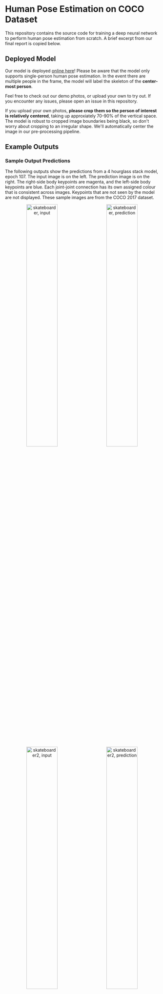 # Human Pose Estimation on COCO Dataset

This repository contains the source code for training a deep neural network to perform human pose estimation from scratch. A brief excerpt from our final report is copied below.

## Deployed Model

Our model is deployed [online here](https://share.streamlit.io/robertklee/coco-human-pose/main/human_pose_app.py)! Please be aware that the model only supports single-person human pose estimation. In the event there are multiple people in the frame, the model will label the skeleton of the **center-most person**.

Feel free to check out our demo photos, or upload your own to try out. If you encounter any issues, please open an issue in this repository.

If you upload your own photos, **please crop them so the person of interest is relatively centered**, taking up approxiately 70-90% of the vertical space. The model is robust to cropped image boundaries being black, so don't worry about cropping to an irregular shape. We'll automatically center the image in our pre-processing pipeline.

## Example Outputs

### Sample Output Predictions

The following outputs show the predictions from a 4 hourglass stack model, epoch 107. The input image is on the left. The prediction image is on the right. The right-side body keypoints are magenta, and the left-side body keypoints are blue. Each joint-joint connection has its own assigned colour that is consistent across images. Keypoints that are not seen by the model are not displayed. These sample images are from the COCO 2017 dataset.


<p align="center">
  <img src="figures/skateboarder-orig.jpg" alt="skateboarder, input" style="width: 45%"/>
  &nbsp; &nbsp; &nbsp; &nbsp;
  <img src="figures/skateboarder-pred.jpg" alt="skateboarder, prediction" style="width: 45%"/>
</p>


<p align="center">
  <img src="figures/skateboarder2-orig.jpg" alt="skateboarder2, input" style="width: 45%"/>
  &nbsp; &nbsp; &nbsp; &nbsp;
  <img src="figures/skateboarder2-pred.jpg" alt="skateboarder2, prediction" style="width: 45%"/>
</p>


<p align="center">
  <img src="figures/paddleboarder-orig.jpg" alt="paddleboarder, input" style="width: 45%"/>
  &nbsp; &nbsp; &nbsp; &nbsp;
  <img src="figures/paddleboarder-pred.jpg" alt="paddleboarder, prediction" style="width: 45%"/>
</p>


<p align="center">
  <img src="figures/baseball-orig.jpg" alt="baseball, input" style="width: 45%"/>
  &nbsp; &nbsp; &nbsp; &nbsp;
  <img src="figures/baseball-pred.jpg" alt="baseball, prediction" style="width: 45%"/>
</p>

### Sample Heatmaps

The model's unprocessed output is a series of heatmaps, one for each joint. Since intermediate supervision was used, we also visualize the heatmaps in the inner layers. To read the heatmap, each column represents one of the 17 joints. Each row represents a layer. The first layer is the first row, and the last layer is the second-last row. The final prediction for a particular joint is overlayed on the input image and displayed on the last row.

Notice that the model refines its predictions as we proceed deeper into the layers. For example, the first row predictions often identify both ankles, wrists, or other joints that are difficult to immediately discern left and right. Each image below that shows the model deciding which joint corresponds to the person's left/right.

The columns, if numbered in increasing order from left to right (0, 1, 2, ..., 16), correspond to the joints in this labelled figure.

![column order, labelled](figures/skeleton_442619_flip_107_labelled.png)

**4-layer hourglass, epoch 107**

![4-layer hourglass heatmaps](figures/hg4_heatmaps_560228_107.png)

**8-layer hourglass, epoch 70**

![8-layer hourglass heatmaps](figures/hg8_heatmaps_560228_70.png)

To better see the model performing refinements, we retrieve a heatmap output from the **early stages** of training, epoch 15 of 107. Notice the ankles and knees (rightmost 4 columns). In the first layer, both are identified. As we proceed deeper into the model, it uses context and other cues to determine which side is the person's left and right.

![4-layer, epoch 15](figures/heatmaps_442619_15.png)

## Getting Started

- init submodules

```bash
git submodule update --init --recursive
```

- install requirements

```bash
pip3 install -r requirements.txt
```

- install dataset (requires just under 30 GB after unzipping, but will require at least 45 GB free disk space to unzip a ~18 GB training set)

```bash
bash ./scripts/coco_dl.sh
```

## Troubleshooting

- If you encounter any pip issues installing `pycocotools`, manually install directly a version that's been updated for Python 3. See [this Stack Overflow pycocotools question](https://stackoverflow.com/questions/49311195/how-to-install-coco-pythonapi-in-python3)

```bash
pip3 install git+https://github.com/philferriere/cocoapi.git#subdirectory=PythonAPI
```

- If you encounter issues running the evaluation code (specifically for OKS), you may need an earlier version of `numpy`:

```bash
pip3 install numpy==1.17.0
```

## Abstract

Human pose estimation (HPE) is the task of identifying body keypoints on an input image to construct a body model. The motivation for this topic was driven by the exciting applications of HPE: pedestrian behaviour detection, sign language translation, animation and film, security systems, sports science, and many others. HPE shares many challenges with typical computer vision problems, such as intra-class variations, lighting, perspective, and object occlusions. It also faces challenges unique to HPE such as strong articulations, small and barely visible joints, and self-occlusions from overlapping joints. This report discusses a stacked hourglass network architecture that was developed and trained from scratch to achieve performance comparable with models on the COCO leaderboard from late 2016. This work uses the existing COCO 2017 Keypoint Detection dataset. The final model performs very well on most images, especially those containing well-separated people with the subject centered in frame. It struggles with images containing highly overlapped people or heavily occluded or articulated keypoints.

## Introduction

Our group created a stacked hourglass network that was trained on the Common Objects in Context (COCO) dataset. Our network predicts a maximum of 17 keypoints spanning the full human body on a 2D image. A number of challenges make HPE a difficult problem domain; these challenges include variability in human appearance and physique, environment lighting and weather, occlusions from other objects, self-occlusions from overlapping joints, complexity of movements of the human skeleton, and the inherent loss of information with a 2D image input. This largely unsolved problem enabled us to explore many novel and creative approaches, enriching our learning experience. We are excited to report the results we yielded.

## Method

The following sections were summarized from the final report. This report is not fully complete, and will be available later. Please feel free to reach out to view it sooner.

### Problem Formulation

HPE systems can be categorized into 2D vs 3D and single-person vs multi-person. To improve the feasibility of our project, we have focused on single-frame single-person monocular RGB images. Current state-of-the-art techniques for 2D single-person HPE can be categorized into two categories: regression on absolute joint position, or detection on joint locations with heat maps. Since a direct mapping from the input space to joint coordinates is a highly non-linear problem, heat-map-based approaches have proven to be more robust by including small-region information. Thus, we have chosen the heat map approach.

There are three different types of models used with full body HPE: kinematic, contour, and volumetric, as shown in Fig. \ref{fig:body_model} \cite{Chen_2020}. A kinematic model resembles a stick-figure skeleton. The contour model consists of 2D squares and rectangles that represent the body, and the volumetric model represents the body with 3D cylinders. The kinematic model is the simplest model to perform loss metric computations, and thus is preferred by our group as a scope-limiting decision to simplify the problem space. Our goal is to predict a kinematic model for the individual in each picture.

We chose to use the COCO Keypoint dataset \cite{coco_data}. This dataset consists of 330 K images, of which 200 K are labelled. There are pre-sorted subsets of this dataset specific for HPE competitions: COCO16 and COCO17. These contain 147 K images labelled with bounding boxes, joint locations, and human body segmentation masks. We originally considered using DensePose, which is a highly detailed manually annotated subset of the COCO dataset, but found it does not offer joint coordinate labels. Another popular dataset is the MPII dataset, which consists of 41 K labelled images split into 29 K train and 12 K test. We originally planned to use this for validating our model’s performance.

### Dataset

There are 66,808 images in the COCO dataset containing a total of 273,469 annotations. As shown in Fig. \ref{fig:coco_metrics} a), most of the annotations in the COCO dataset do not have all 17 keypoints of the body labelled. The model should not expect a perfect human image with all keypoints visible in frame. The model should instead output a dynamic number of keypoints based on what it can find. But what is the purpose of an annotation with 0 to 4 labelled keypoints? Fig. \ref{fig:zero_kp_images} shows examples of these annotations with few labelled keypoints. Clearly the bounding boxes of these annotations denote people, but because there are not many keypoints, these examples may confuse the model. If the model should be shown examples with 0 keypoints, then images that do not contain people would be more helpful. 5 keypoints was chosen intuitively as the minimum number of keypoints for a usable example; any less and the image rarely contains enough information to clearly make out a person. Therefore, despite the fact that 0-4 keypoint annotations make up 48.86\% of the total COCO dataset annotations, these annotations were filtered out during training.

Even though our goal is a model that estimates the pose of a single person in the image, 61.28\% of the COCO images contain more than one annotated person. The annotations per image are broken down in Fig. \ref{fig:coco_metrics} b). It would be desirable if multi person images did not need to be discarded, so cropping to a bounding box converts a multi person image into a single person image. Keeping these images with multiple people has many benefits. The main benefit is training the model to label the person in the direct center of the image, in cases where multiple people (and thus multiple joints) are present. This is a more realistic use of the model, as it is unlikely that real-world images are always single-person. The other benefit is training on a much larger dataset.

The pre-processing responsibilities of the data generator include: cropping to the ground truth bounding box of a person, resizing to the models input resolution and dimensions, performing random data augmentation, and converting ground truth annotations for each keypoint to a Gaussian heatmap for the cropped images. Fig. \ref{fig:data_gen_ex} shows an example of the transformations. Fig. \ref{fig:data_gen_ex} only shows the cropping for one person but since there are 4 annotated people, the image would get split into 4 images, each centered on the person of interest. Fig. \ref{fig:data_gen_ex} also only shows the heat map of the left hand, but since COCO annotations contain 17 keypoints, it produces 17 heatmaps per annotation.

### Network Architecture

The network is based on Newell 2016's stacked hourglass network. It consists of a series of stacked U-Nets. The network gets its name because the U-Nets resemble hourglass structures. Each U-Net, shown in Fig. \ref{fig:single_hourglass} is a lightweight encoder-decoder structure that consists of residual blocks with either convolution or upsampling applied for the encoder and decoder stages, respectively. Unlike typical U-Nets that have proven successful for problem domains such as semantic segmentation, this network does not use unpooling or deconvolutional layers during the decoder stage. Instead, nearest neighbour upsampling is used. Skip connections link feature levels of the same spatial resolution in the encoder and decoder stages. This structure allows the network to combine information from deep abstract features, and local high-resolution information.

The input to the entire model is a RGB image of resolution 256x256. Since performing operations at original resolution is expensive in compute and memory, all the internal hourglass stacks have a max resolution of  64x64. Thus, between the input layer and the first hourglass block, the input resolution is brought down from 256x256 to 64x64 by using the following operations: a 7x7 convolutional layer with stride 2, a residual module, and max pooling.

The input to each hourglass block is at a resolution of 64x64. The encoder block performs top-down processing, where the image spatial domain is decreased while increasing feature depth. After each convolution block, max pooling is applied to reduce in spatial size. The network also branches off at the pre-pooled resolution to apply more convolutions to form the \textit{skip connections}. At the smallest stage in the middle of the hourglass, which is denoted the \textit{bottleneck}, the network is at a resolution of 4x4 pixels. Here, the convolution operations can compare global features in the image. To reconstruct the original resolution, the network applies nearest-neighbour upsampling and joins feature information from the skip connections. The final resolution is identical to the input at 64x64, and the network is fully symmetric.

At the output resolution, the network predictions are constructed by applying two rounds of 1x1 convolutions to the extracted features. This forms a series of 17 one-channel heatmaps, one for each joint, where the intensity of the pixel value corresponds to the probability that a joint is found at that location. This intermediate prediction is added with the feature map and used as input to the next layer. In essence, each block in this architecture performs a refinement of predictions generated by the previous block. The number of hourglass blocks does not affect the output resolution, since each block is symmetric.

#### Intermediate Supervision

Deep networks can often suffer from vanishing gradients, which is where the gradients of the loss function approach zero deep into the network. This is often due to the activation functions, such as sigmoid, having a range of values where the gradient is extremely small. Since these gradients multiplied together using the chain rule during backpropagation, this can cause the gradient to disappear deep into the networks. These gradients are used to update the weights during backpropagation, so vanishing gradients can stall learning and result in a poorly performing network.

To mitigate this problem, the network architecture uses both residual blocks and intermediate supervision. Residual blocks adds both the modified output from the convolution and activation operations, and the original values. This permits an alternative path for gradients to flow through the network. Since this network is highly symmetric, intermediate supervision was used as well. The ideal output for a perfect network would have each hourglass block output identical heatmaps, we extract intermediate prediction heatmaps to perform loss function evaluations. This allows the network to re-introduce gradients deep into the network, reducing the risk of vanishing gradients.

### Prediction

To gain insight into our model's predictions, we first visualized and compared the 17 output heatmaps, corresponding to COCO joints, from each successive hourglass layer with the image's ground truth heatmaps. This is shown for a 4 layer hourglass model in Fig. \ref{fig:Visualization} a). This figure shows the architecture refinement in the top right corner, where the model originally predicts two points on the heatmap with approximately equal brightness until gaining more confidence on one point in the final hourglass layer. Often, this refinement would help distinguish the models confusion between the left and right of each joint. In order to evaluate the model, we converted the predicted heatmaps back into COCO formatted keypoints. This conversion was accomplished by first upscaling each heatmap from 64x64 to the original image size of 256x256, then using a gaussian filter to blur each heatmap, and finally choosing the maximum point in the heatmap with non-maximum suppression by forcing values less than the determined threshold of 0.04 to 0. One set of keypoint coordinates is determined for each heatmap and later used for evaluating the model. For qualitative assessment of the model, a method to visualize the estimated keypoints in a skeleton overlayed on the input image was implemented, shown in Fig. \ref{fig:Visualization} b).

### Evaluation

The goal of this project was to develop an HPE model that can perform with high accuracy and generalize well to unseen data. The success of the model was measured using 2 quantifiable metrics common to the HPE literature \cite{Babu_2019}.

The first metric that was implemented for evaluation was OKS. We computed this metric across epochs to determine our models with the highest accuracy. Each model has rapid improvement in the first 5 epochs and further epochs have slower and more gradual improvement as seen in Fig. \ref{fig:OKS_graph_hg4_flip}. Our highest performing model was able to achieve an OKS primary challenge metric score of 0.575 and an OKS loose metric score of 0.795. This score is competitive with models on the COCO leaderboard from 2016. Using horizontally flipped images and taking the average bumped the scores by 3-5\% for this metric. OKS is commonly reported in the literature in terms of AR (average recall) and AP (average precision). It was implemented using the COCO Python API \cite{coco_keypoints}. The API allows for evaluation of results and the ability to compute precision and recall of OKS across scales. It required that our model outputs be formatted according to the COCO keypoint detection standard \cite{coco_format_results}. Beyond model evaluation, the API also provided methods for detailed analysis of errors with plots that were explored and aided in parameter tuning.

The second metric was PCK \cite{Cbsudux_2019} which we implemented ourselves, separately from the COCO evaluation API. There are a number of variations of PCK, and from our research it does not appear to be a standardized metric. PCK considers a detected joint as correct if the distance between the predicted and the true joint is within a specified threshold. We implemented a variation of PCK@0.2, which uses a threshold of 20\% of the torso diameter from the ground truth keypoints. Since the literature is not clear on the metric's behaviour when one or both hip points are not present, we implemented a secondary measure of 20\% of the head diameter. Our default case is an empirically determined average hip width from the dataset if neither a torso or head was detected in the image. Our highest performing model achieved 0.787 on average for each joint PCK. The model PCK over epochs is graphed in Fig. \ref{fig:PCK_graph_hg4_no_flip}. The results broken down for each joint are specified in Table \ref{table:pck_breakdown}.
